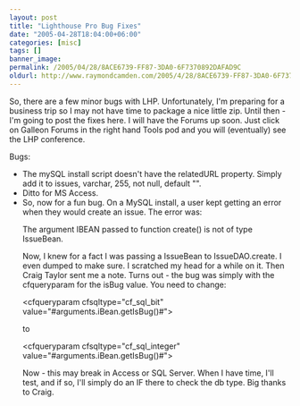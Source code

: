 ```yaml
---
layout: post
title: "Lighthouse Pro Bug Fixes"
date: "2005-04-28T18:04:00+06:00"
categories: [misc]
tags: []
banner_image: 
permalink: /2005/04/28/8ACE6739-FF87-3DA0-6F7370892DAFAD9C
oldurl: http://www.raymondcamden.com/2005/4/28/8ACE6739-FF87-3DA0-6F7370892DAFAD9C
---
```


So, there are a few minor bugs with LHP. Unfortunately, I'm preparing for a business trip so I may not have time to package a nice little zip. Until then - I'm going to post the fixes here. I will have the Forums up soon. Just click on Galleon Forums in the right hand Tools pod and you will (eventually) see the LHP conference.

Bugs:
<ul>
<li>The mySQL install script doesn't have the relatedURL property. Simply add it to issues, varchar, 255, not null, default "".
<li>Ditto for MS Access.
<li>So, now for a fun bug. On a MySQL install, a user kept getting an error when they would create an issue. The error was:

The argument IBEAN passed to function create() is not of type IssueBean.

Now, I knew for a fact I was passing a IssueBean to IssueDAO.create. I even dumped to make sure. I scratched my head for a while on it. Then Craig Taylor sent me a note. Turns out - the bug was simply with the cfqueryparam for the isBug value. You need to change:

&lt;cfqueryparam cfsqltype="cf_sql_bit"  value="#arguments.iBean.getIsBug()#"&gt; 

to

&lt;cfqueryparam cfsqltype="cf_sql_integer"  value="#arguments.iBean.getIsBug()#"&gt;

Now - this may break in Access or SQL Server. When I have time, I'll test, and if so, I'll simply do an IF there to check the db type. Big thanks to Craig.
</ul>